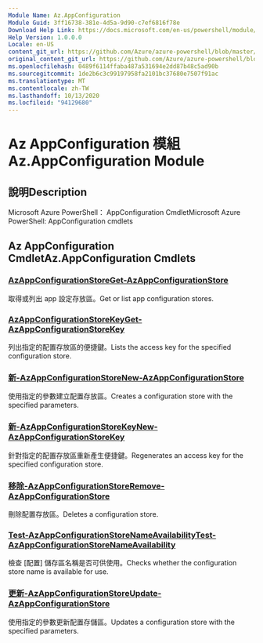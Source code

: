 ```yaml
---
Module Name: Az.AppConfiguration
Module Guid: 3ff16738-381e-4d5a-9d90-c7ef6816f78e
Download Help Link: https://docs.microsoft.com/en-us/powershell/module/az.appconfiguration
Help Version: 1.0.0.0
Locale: en-US
content_git_url: https://github.com/Azure/azure-powershell/blob/master/src/AppConfiguration/help/Az.AppConfiguration.md
original_content_git_url: https://github.com/Azure/azure-powershell/blob/master/src/AppConfiguration/help/Az.AppConfiguration.md
ms.openlocfilehash: 0489f6114ffaba487a531694e2dd87b48c5ad90b
ms.sourcegitcommit: 1de2b6c3c99197958fa2101bc37680e7507f91ac
ms.translationtype: MT
ms.contentlocale: zh-TW
ms.lasthandoff: 10/13/2020
ms.locfileid: "94129680"
---
```

# <span data-ttu-id="23782-101">Az AppConfiguration 模組</span><span class="sxs-lookup"><span data-stu-id="23782-101">Az.AppConfiguration Module</span></span>
## <span data-ttu-id="23782-102">說明</span><span class="sxs-lookup"><span data-stu-id="23782-102">Description</span></span>
<span data-ttu-id="23782-103">Microsoft Azure PowerShell： AppConfiguration Cmdlet</span><span class="sxs-lookup"><span data-stu-id="23782-103">Microsoft Azure PowerShell: AppConfiguration cmdlets</span></span>

## <span data-ttu-id="23782-104">Az AppConfiguration Cmdlet</span><span class="sxs-lookup"><span data-stu-id="23782-104">Az.AppConfiguration Cmdlets</span></span>
### [<span data-ttu-id="23782-105">AzAppConfigurationStore</span><span class="sxs-lookup"><span data-stu-id="23782-105">Get-AzAppConfigurationStore</span></span>](Get-AzAppConfigurationStore.md)
<span data-ttu-id="23782-106">取得或列出 app 設定存放區。</span><span class="sxs-lookup"><span data-stu-id="23782-106">Get or list app configuration stores.</span></span>

### [<span data-ttu-id="23782-107">AzAppConfigurationStoreKey</span><span class="sxs-lookup"><span data-stu-id="23782-107">Get-AzAppConfigurationStoreKey</span></span>](Get-AzAppConfigurationStoreKey.md)
<span data-ttu-id="23782-108">列出指定的配置存放區的便捷鍵。</span><span class="sxs-lookup"><span data-stu-id="23782-108">Lists the access key for the specified configuration store.</span></span>

### [<span data-ttu-id="23782-109">新-AzAppConfigurationStore</span><span class="sxs-lookup"><span data-stu-id="23782-109">New-AzAppConfigurationStore</span></span>](New-AzAppConfigurationStore.md)
<span data-ttu-id="23782-110">使用指定的參數建立配置存放區。</span><span class="sxs-lookup"><span data-stu-id="23782-110">Creates a configuration store with the specified parameters.</span></span>

### [<span data-ttu-id="23782-111">新-AzAppConfigurationStoreKey</span><span class="sxs-lookup"><span data-stu-id="23782-111">New-AzAppConfigurationStoreKey</span></span>](New-AzAppConfigurationStoreKey.md)
<span data-ttu-id="23782-112">針對指定的配置存放區重新產生便捷鍵。</span><span class="sxs-lookup"><span data-stu-id="23782-112">Regenerates an access key for the specified configuration store.</span></span>

### [<span data-ttu-id="23782-113">移除-AzAppConfigurationStore</span><span class="sxs-lookup"><span data-stu-id="23782-113">Remove-AzAppConfigurationStore</span></span>](Remove-AzAppConfigurationStore.md)
<span data-ttu-id="23782-114">刪除配置存放區。</span><span class="sxs-lookup"><span data-stu-id="23782-114">Deletes a configuration store.</span></span>

### [<span data-ttu-id="23782-115">Test-AzAppConfigurationStoreNameAvailability</span><span class="sxs-lookup"><span data-stu-id="23782-115">Test-AzAppConfigurationStoreNameAvailability</span></span>](Test-AzAppConfigurationStoreNameAvailability.md)
<span data-ttu-id="23782-116">檢查 [配置] 儲存區名稱是否可供使用。</span><span class="sxs-lookup"><span data-stu-id="23782-116">Checks whether the configuration store name is available for use.</span></span>

### [<span data-ttu-id="23782-117">更新-AzAppConfigurationStore</span><span class="sxs-lookup"><span data-stu-id="23782-117">Update-AzAppConfigurationStore</span></span>](Update-AzAppConfigurationStore.md)
<span data-ttu-id="23782-118">使用指定的參數更新配置存儲區。</span><span class="sxs-lookup"><span data-stu-id="23782-118">Updates a configuration store with the specified parameters.</span></span>

